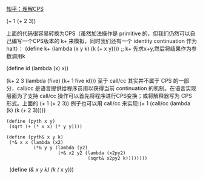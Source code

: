 
[知乎：理解CPS](https://www.zhihu.com/question/20259086)

(+ 1 (+ 2 3))

上面的代码很容易转换为CPS（虽然加法操作是 primitive 的，但我们仍然可以自己编写一个CPS版本的 k+ 来模拟，同时我们还有一个 identity continuation 作为halt）：
(define k+ (lambda (x y k) (k (+ x y)))) ;; k+ 先求x+y,然后将结果作为参数调用k

(define id (lambda (x) x))

(k+ 2 3 (lambda (five) (k+ 1 five id)))
至于 call/cc 其实并不属于 CPS 的一部分，call/cc 是语言提供给程序员用以获得当前 continuation 的机制。在语言实现层面为了支持 call/cc 操作可以首先将程序进行CPS变换；或将解释器写为 CPS 形式。上面的 (+ 1 (+ 2 3)) 例子也可以用 call/cc 来实现:(+ 1 (call/cc (lambda (k) (k (+ 2 3)))))



    (define (pyth x y)
     (sqrt (+ (* x x) (* y y))))

    (define (pyth& x y k)
     (*& x x (lambda (x2)
              (*& y y (lambda (y2)
                       (+& x2 y2 (lambda (x2py2)
                                  (sqrt& x2py2 k))))))))

    (define (*& x y k) (k (* x y)))




